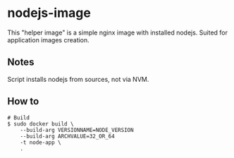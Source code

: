 # nodejs-image

This "helper image" is a simple nginx image with installed nodejs. Suited for application images creation.

## Notes
Script installs nodejs from sources, not via NVM.

## How to
```
# Build
$ sudo docker build \
    --build-arg VERSIONNAME=NODE_VERSION
    --build-arg ARCHVALUE=32_OR_64
    -t node-app \
    .
```